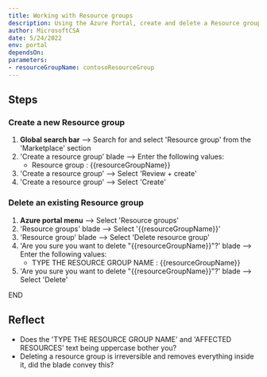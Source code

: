 ```yaml
---
title: Working with Resource groups
description: Using the Azure Portal, create and delete a Resource group 
author: MicrosoftCSA
date: 5/24/2022
env: portal
dependsOn:
parameters:
- resourceGroupName: contosoResourceGroup
---
```


## Steps

### Create a new Resource group

1. **Global search bar** --> Search for and select 'Resource group' from the 'Marketplace' section
2. 'Create a resource group' blade --> Enter the following values:
   - Resource group : {{resourceGroupName}}
3. 'Create a resource group' --> Select 'Review + create'
4. 'Create a resource group' --> Select 'Create'

### Delete an existing Resource group

1. **Azure portal menu** --> Select 'Resource groups'
2. 'Resource groups' blade --> Select '{{resourceGroupName}}'
3. 'Resource group' blade --> Select 'Delete resource group'
4. 'Are you sure you want to delete "{{resourceGroupName}}"?' blade --> Enter the following values:
   - TYPE THE RESOURCE GROUP NAME : {{resourceGroupName}}
5. 'Are you sure you want to delete "{{resourceGroupName}}"?' blade --> Select 'Delete'

END

## Reflect

- Does the 'TYPE THE RESOURCE GROUP NAME' and 'AFFECTED RESOURCES' text being uppercase bother you?
- Deleting a resource group is irreversible and removes everything inside it, did the blade convey this?
